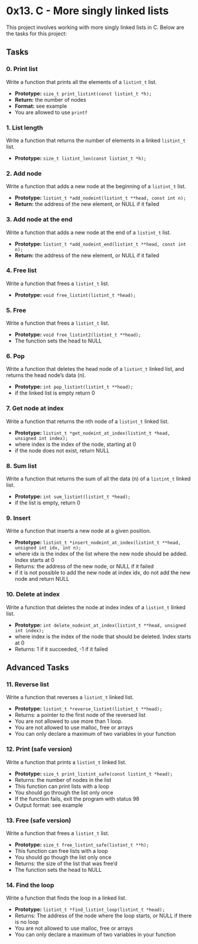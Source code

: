 # 0x13. C - More singly linked lists

This project involves working with more singly linked lists in C. Below are the tasks for this project:

## Tasks

### 0. Print list
Write a function that prints all the elements of a `listint_t` list.

* **Prototype:** `size_t print_listint(const listint_t *h);`
* **Return:** the number of nodes
* **Format:** see example
* You are allowed to use `printf`

### 1. List length
Write a function that returns the number of elements in a linked `listint_t` list.

* **Prototype:** `size_t listint_len(const listint_t *h);`

### 2. Add node
Write a function that adds a new node at the beginning of a `listint_t` list.

* **Prototype:** `listint_t *add_nodeint(listint_t **head, const int n);`
* **Return:** the address of the new element, or NULL if it failed

### 3. Add node at the end
Write a function that adds a new node at the end of a `listint_t` list.

* **Prototype:** `listint_t *add_nodeint_end(listint_t **head, const int n);`
* **Return:** the address of the new element, or NULL if it failed

### 4. Free list
Write a function that frees a `listint_t` list.

* **Prototype:** `void free_listint(listint_t *head);`

### 5. Free
Write a function that frees a `listint_t` list.

* **Prototype:** `void free_listint2(listint_t **head);`
* The function sets the head to NULL

### 6. Pop
Write a function that deletes the head node of a `listint_t` linked list, and returns the head node’s data (n).

* **Prototype:** `int pop_listint(listint_t **head);`
* if the linked list is empty return 0

### 7. Get node at index
Write a function that returns the nth node of a `listint_t` linked list.

* **Prototype:** `listint_t *get_nodeint_at_index(listint_t *head, unsigned int index);`
* where index is the index of the node, starting at 0
* if the node does not exist, return NULL

### 8. Sum list
Write a function that returns the sum of all the data (n) of a `listint_t` linked list.

* **Prototype:** `int sum_listint(listint_t *head);`
* if the list is empty, return 0

### 9. Insert
Write a function that inserts a new node at a given position.

* **Prototype:** `listint_t *insert_nodeint_at_index(listint_t **head, unsigned int idx, int n);`
* where idx is the index of the list where the new node should be added. Index starts at 0
* Returns: the address of the new node, or NULL if it failed
* if it is not possible to add the new node at index idx, do not add the new node and return NULL

### 10. Delete at index
Write a function that deletes the node at index index of a `listint_t` linked list.

* **Prototype:** `int delete_nodeint_at_index(listint_t **head, unsigned int index);`
* where index is the index of the node that should be deleted. Index starts at 0
* Returns: 1 if it succeeded, -1 if it failed

## Advanced Tasks

### 11. Reverse list
Write a function that reverses a `listint_t` linked list.

* **Prototype:** `listint_t *reverse_listint(listint_t **head);`
* Returns: a pointer to the first node of the reversed list
* You are not allowed to use more than 1 loop.
* You are not allowed to use malloc, free or arrays
* You can only declare a maximum of two variables in your function

### 12. Print (safe version)
Write a function that prints a `listint_t` linked list.

* **Prototype:** `size_t print_listint_safe(const listint_t *head);`
* Returns: the number of nodes in the list
* This function can print lists with a loop
* You should go through the list only once
* If the function fails, exit the program with status 98
* Output format: see example

### 13. Free (safe version)
Write a function that frees a `listint_t` list.

* **Prototype:** `size_t free_listint_safe(listint_t **h);`
* This function can free lists with a loop
* You should go though the list only once
* Returns: the size of the list that was free’d
* The function sets the head to NULL

### 14. Find the loop
Write a function that finds the loop in a linked list.

* **Prototype:** `listint_t *find_listint_loop(listint_t *head);`
* Returns: The address of the node where the loop starts, or NULL if there is no loop
* You are not allowed to use malloc, free or arrays
* You can only declare a maximum of two variables in your function
